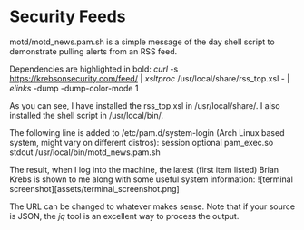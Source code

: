 # Security Feeds

motd/motd_news.pam.sh is a simple message of the day shell script to demonstrate pulling alerts from an RSS feed.

Dependencies are highlighted in bold:
*curl* -s https://krebsonsecurity.com/feed/ | *xsltproc* /usr/local/share/rss_top.xsl - | *elinks* -dump -dump-color-mode 1

As you can see, I have installed the rss_top.xsl in /usr/local/share/.  I also installed the shell script in /usr/local/bin/.

The following line is added to /etc/pam.d/system-login (Arch Linux based system, might vary on different distros):
session    optional   pam_exec.so    stdout /usr/local/bin/motd_news.pam.sh

The result, when I log into the machine, the latest (first item listed) Brian Krebs is shown to me along with some useful system information:
![terminal screenshot][assets/terminal_screenshot.png]

The URL can be changed to whatever makes sense.  Note that if your source is JSON, the *jq* tool is an excellent way to process the output.
